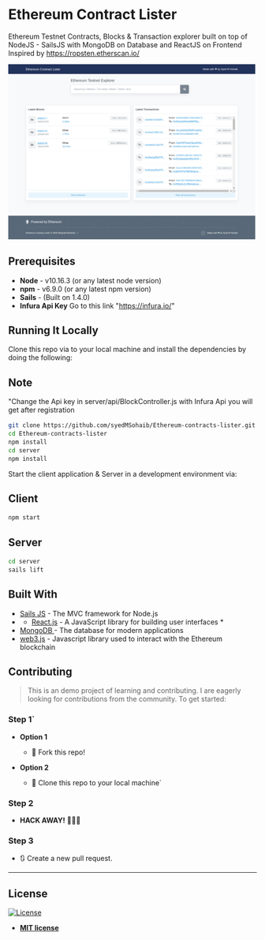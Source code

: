 # Ethereum Contract Lister

Ethereum Testnet Contracts, Blocks & Transaction explorer built on top of NodeJS - SailsJS with MongoDB on Database and ReactJS on Frontend Inspired by https://ropsten.etherscan.io/


![Demo](https://raw.githubusercontent.com/syedMSohaib/Ethereum-contracts-lister/master/screencapture-localhost-3000-2020-10-31-19_08_24.png)

## Prerequisites

* **Node** - v10.16.3 (or any latest node version)
* **npm** - v6.9.0 (or any latest npm version)
* **Sails** - (Built on 1.4.0)
* **Infura Api Key** Go to this link "https://infura.io/"
## Running It Locally

Clone this repo via to your local machine and install the dependencies by doing the following:

## Note
"Change the Api key in server/api/BlockController.js with Infura Api you will get after registration


```bash
git clone https://github.com/syedMSohaib/Ethereum-contracts-lister.git
cd Ethereum-contracts-lister
npm install
cd server
npm install
```

Start the client application & Server in a development environment via:

## Client

```bash
npm start
```

## Server
```bash
cd server
sails lift
```

## Built With

* [Sails JS](https://sailsjs.com/) - The MVC framework for Node.js
*   * [React.js](https://reactjs.org/) - A JavaScript library for building user interfaces *
* [MongoDB ](https://www.mongodb.com/) - The database for
modern applications
* [web3.js](https://github.com/ethereum/web3.js/) - Javascript library used to interact with the Ethereum blockchain 

## Contributing

> This is an demo project of learning and contributing. I are eagerly looking for contributions from the community.
> To get started:

### Step 1`

- **Option 1**

  - 🍴 Fork this repo!

- **Option 2**
  - 👯 Clone this repo to your local machine`

### Step 2

- **HACK AWAY!** 🔨🔨🔨

### Step 3

- 🔃 Create a new pull request.

---
## License

[![License](http://img.shields.io/:license-mit-blue.svg?style=flat-square)](http://badges.mit-license.org)

- **[MIT license](http://opensource.org/licenses/mit-license.php)**

